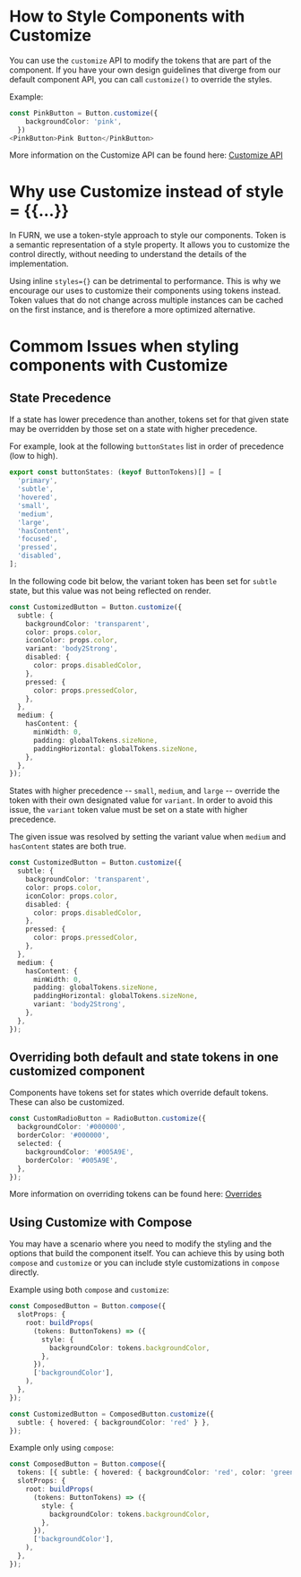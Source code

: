 # How to Style Components with Customize

You can use the `customize` API to modify the tokens that are part of the component. If you have your own design guidelines that diverge from our default component API, you can call `customize()` to override the styles.

Example:

```ts
const PinkButton = Button.customize({
    backgroundColor: 'pink',
  })
<PinkButton>Pink Button</PinkButton>
```

More information on the Customize API can be found here: [Customize API](../../../packages/framework/composition/README.md#customize)

# Why use Customize instead of style = {{...}}

In FURN, we use a token-style approach to style our components. Token is a semantic representation of a style property. It allows you to customize the control directly, without needing to understand the details of the implementation.

Using inline `styles={}` can be detrimental to performance. This is why we encourage our uses to customize their components using tokens instead. Token values that do not change across multiple instances can be cached on the first instance, and is therefore a more optimized alternative.

# Commom Issues when styling components with Customize

## State Precedence

If a state has lower precedence than another, tokens set for that given state may be overridden by those set on a state with higher precedence.

For example, look at the following `buttonStates` list in order of precedence (low to high).

```ts
export const buttonStates: (keyof ButtonTokens)[] = [
  'primary',
  'subtle',
  'hovered',
  'small',
  'medium',
  'large',
  'hasContent',
  'focused',
  'pressed',
  'disabled',
];
```

In the following code bit below, the variant token has been set for `subtle` state, but this value was not being reflected on render.

```ts
const CustomizedButton = Button.customize({
  subtle: {
    backgroundColor: 'transparent',
    color: props.color,
    iconColor: props.color,
    variant: 'body2Strong',
    disabled: {
      color: props.disabledColor,
    },
    pressed: {
      color: props.pressedColor,
    },
  },
  medium: {
    hasContent: {
      minWidth: 0,
      padding: globalTokens.sizeNone,
      paddingHorizontal: globalTokens.sizeNone,
    },
  },
});
```

States with higher precedence -- `small`, `medium`, and `large` -- override the token with their own designated value for `variant`. In order to avoid this issue, the `variant` token value must be set on a state with higher precedence.

The given issue was resolved by setting the variant value when `medium` and `hasContent` states are both true.

```ts
const CustomizedButton = Button.customize({
  subtle: {
    backgroundColor: 'transparent',
    color: props.color,
    iconColor: props.color,
    disabled: {
      color: props.disabledColor,
    },
    pressed: {
      color: props.pressedColor,
    },
  },
  medium: {
    hasContent: {
      minWidth: 0,
      padding: globalTokens.sizeNone,
      paddingHorizontal: globalTokens.sizeNone,
      variant: 'body2Strong',
    },
  },
});
```

## Overriding both default and state tokens in one customized component

Components have tokens set for states which override default tokens. These can also be customized.

```ts
const CustomRadioButton = RadioButton.customize({
  backgroundColor: '#000000',
  borderColor: '#000000',
  selected: {
    backgroundColor: '#005A9E',
    borderColor: '#005A9E',
  },
});
```

More information on overriding tokens can be found here: [Overrides](../../../\docs\pages\Theming\Tokens\Overrides.md)

## Using Customize with Compose

You may have a scenario where you need to modify the styling and the options that build the component itself. You can achieve this by using both `compose` and `customize` or you can include style customizations in `compose` directly.

Example using both `compose` and `customize`:

```ts
const ComposedButton = Button.compose({
  slotProps: {
    root: buildProps(
      (tokens: ButtonTokens) => ({
        style: {
          backgroundColor: tokens.backgroundColor,
        },
      }),
      ['backgroundColor'],
    ),
  },
});

const CustomizedButton = ComposedButton.customize({
  subtle: { hovered: { backgroundColor: 'red' } },
});
```

Example only using `compose`:

```ts
const ComposedButton = Button.compose({
  tokens: [{ subtle: { hovered: { backgroundColor: 'red', color: 'green' } } }],
  slotProps: {
    root: buildProps(
      (tokens: ButtonTokens) => ({
        style: {
          backgroundColor: tokens.backgroundColor,
        },
      }),
      ['backgroundColor'],
    ),
  },
});
```
